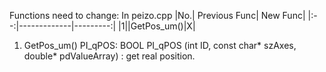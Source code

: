 Functions need to change:
In peizo.cpp
|No.| Previous Func| New Func|
|:--:|-------------|---------:|
|1||GetPos_um()|X|


1. GetPos_um()
   PI_qPOS: BOOL PI_qPOS (int ID, const char* szAxes, double* 
pdValueArray) : get real position. 
